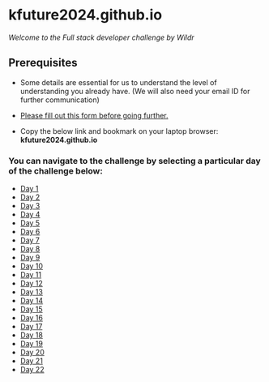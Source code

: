 # kfuture2024.github.io

*Welcome to the Full stack developer challenge by Wildr*

## Prerequisites
- Some details are essential for us to understand the level of understanding you already have. (We will also need your email ID for further communication)
- [Please fill out this form before going further.](https://docs.google.com/forms/d/e/1FAIpQLScjRlK7ISRJX1UGDAutQKqCdBDxp5HrX7oN2zQS3lhVdfgoYQ/viewform?vc=0&c=0&w=1&flr=0)      

- Copy the below link and bookmark on your laptop browser:        
**kfuture2024.github.io**
  
### You can navigate to the challenge by selecting a particular day of the challenge below:

- [Day 1](https://github.com/kfuture2024/code-campus-level1/blob/challenge/level1-day1/README.md)
- [Day 2](https://github.com/kfuture2024/code-campus-level1/blob/challenge/level1-day2/README.md)
- [Day 3](https://github.com/kfuture2024/code-campus-level1/blob/challenge/level1-day3/README.md)
- [Day 4](https://github.com/kfuture2024/code-campus-level1/blob/challenge/level1-day4/README.md)
- [Day 5](https://github.com/kfuture2024/code-campus-level1/blob/challenge/level1-day5/README.md)
- [Day 6](https://github.com/kfuture2024/code-campus-level1/blob/challenge/level1-day6/README.md)
- [Day 7](https://github.com/kfuture2024/code-campus-level1/blob/challenge/level1-day7/README.md)
- [Day 8](https://github.com/kfuture2024/code-campus-level1/blob/challenge/level1-day8/README.md)
- [Day 9](https://github.com/kfuture2024/code-campus-level1/blob/challenge/level1-day9/README.md)
- [Day 10](https://github.com/kfuture2024/code-campus-level1/blob/challenge/level1-day10/README.md)
- [Day 11](https://github.com/kfuture2024/code-campus-level1/blob/challenge/level1-day11/README.md)
- [Day 12](https://github.com/kfuture2024/code-campus-level1/blob/challenge/level1-day12/README.md)
- [Day 13](https://github.com/kfuture2024/code-campus-level1/blob/challenge/level1-day13/README.md)
- [Day 14](https://github.com/kfuture2024/code-campus-level1/blob/challenge/level1-day14/README.md)
- [Day 15](https://github.com/kfuture2024/code-campus-level1/blob/challenge/level1-day15/README.md)
- [Day 16](https://github.com/kfuture2024/code-campus-level1/blob/challenge/level1-day16/README.md)
- [Day 17](https://github.com/kfuture2024/code-campus-level1/blob/challenge/level1-day17/README.md)
- [Day 18](https://github.com/kfuture2024/code-campus-level1/blob/challenge/level1-day18/README.md)
- [Day 19](https://github.com/kfuture2024/code-campus-level1/blob/challenge/level1-day19/README.md)
- [Day 20](https://github.com/kfuture2024/code-campus-level1/blob/challenge/level1-day20/README.md)
- [Day 21](https://github.com/kfuture2024/code-campus-level1/blob/challenge/level1-day21/README.md)
- [Day 22](https://github.com/kfuture2024/code-campus-level1/blob/challenge/level1-day22/README.md)

